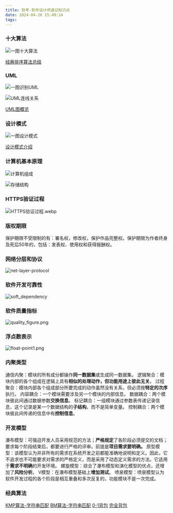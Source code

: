 ```yaml
---
title: 软考-软件设计师速记知识点
date: 2024-04-26 15:49:14
tags:
---
```


### 十大算法

![一图十大算法](一图十大算法.png)

[经典排序算法总结](https://javaguide.cn/cs-basics/algorithms/10-classical-sorting-algorithms.html)

### UML

![一图识别UML](一图识别UML.png)

![UML连线关系](uml2.png)

[UML图概览](http://www.uml.org.cn/oobject/OObject.asp)

<!--more-->

### 设计模式

![一图设计模式](一图设计模式.png)

[设计模式介绍](https://refactoringguru.cn/design-patterns/catalog)

### 计算机基本原理

![计算机组成](计算机组成.png)

![存储结构](存储结构.png)

### HTTPS验证过程

![HTTPS验证过程.webp](HTTPS验证过程.webp)

### 版权期限

保护期限不受限制的有：署名权，修改权，保护作品完整权。保护期限为作者终身及死后50年的，包括：发表权、使用权和获得报酬权。

### 网络分层和协议

![net-layer-protocol](net-layer-protocol.webp)

### 软件开发可靠性

![soft_dependency](soft_dependency.png)

### 软件质量指标

![quality_figure.png](quality_figure.png)

### 浮点数表示

![float-point1.png](float-point1.png)

### 内聚类型

通信内聚：模块的所有成分都操作**同一数据集**或生成同一数据集。
逻辑聚合：模块内部的各个组成在逻辑上具有**相似的处理动作，但功能用途上彼此无关**。
过程聚合：模块内部各个组成部分所要完成的动作虽然没有关系，但必须按**特定的次序**执行。
内容耦合：一个模块需要涉及另一个模块的内部信息。
数据耦合：两个模块彼此间通过数据参数**交换信息**。
标记耦合：一组模块通过参数表传递记录信息，这个记录是某一个数据结构的**子结构**，而不是简单变量。
控制耦合：两个模块彼此间传递的信息中有**控制信息**。

### 开发模型

瀑布模型：可强迫开发人员采用规范的方法；**严格规定**了各阶段必须提交的文档；要求每个阶段结束后，都要进行严格的评审。前提是**项目需求要明确。**
原型模型：该模型认为并非所有的需求在系统开发之前都能准确地说明和定义。因此，它不追求也不可能要求对需求的严格定义，而是采用了动态定义需求的方法。它适用于**需求不明确**的开发环境。
螺旋模型：综合了瀑布模型和演化模型的优点，还增加了**风险分析**。
V模型：在瀑布模型基础上**增加测试**。
喷泉模型：喷泉模型认为软件开发过程的各个阶段是相互重叠和多次反复的，功能模块不是一次完成。

### 经典算法

[KMP算法-字符串匹配](https://www.ruanyifeng.com/blog/2013/05/Knuth%E2%80%93Morris%E2%80%93Pratt_algorithm.html?20221108102333)
[BM算法-字符串匹配](https://www.ruanyifeng.com/blog/2013/05/boyer-moore_string_search_algorithm.html)
[0-1背包](https://www.hello-algo.com/chapter_dynamic_programming/knapsack_problem/)
[完全背包](https://www.hello-algo.com/chapter_dynamic_programming/unbounded_knapsack_problem/)

